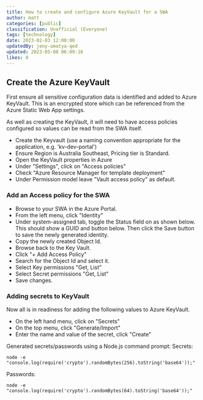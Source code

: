 ```yaml
---
title: How to create and configure Azure KeyVault for a SWA
author: matt
categories: [public]
classification: Unofficial (Everyone)
tags: [technology]
date: 2023-02-03 12:00:00
updatedBy: jeny-amatya-qed
updated: 2023-05-08 06:09:18
likes: 0
---
```


## Create the Azure KeyVault

First ensure all sensitive configuration data is identified and added to Azure KeyVault. This is an encrypted store which can be referenced from the Azure Static Web App settings.

As well as creating the KeyVault, it will need to have access policies configured so values can be read from the SWA itself.

* Create the Keyvault (use a naming convention appropriate for the application, e.g. 'kv-dev-portal')
* Ensure Region is Australia Southeast, Pricing tier is Standard.
* Open the KeyVault properties in Azure
* Under "Settings", click on "Access policies"
* Check "Azure Resource Manager for template deployment"
* Under Permission model leave "Vault access policy" as default.

### Add an Access policy for the SWA

* Browse to your SWA in the Azure Portal.
* From the left menu, click "Identity"
* Under system-assigned tab, toggle the Status field on as shown below. This should show a GUID and button below. Then click the Save button to save the newly generated identity.
* Copy the newly created Object Id.
* Browse back to the Key Vault.
* Click "+ Add Access Policy"
* Search for the Object Id and select it.
* Select Key permissions "Get, List"
* Select Secret permissions "Get, List"
* Save changes.

### Adding secrets to KeyVault

Now all is in readiness for adding the following values to Azure KeyVault.

* On the left hand menu, click on "Secrets"
* On the top menu, click "Generate/Import"
* Enter the name and value of the secret, click "Create"

Generated secrets/passwords using a Node.js command prompt:
Secrets:
```
node -e "console.log(require('crypto').randomBytes(256).toString('base64'));"
```
Passwords: 
```
node -e "console.log(require('crypto').randomBytes(64).toString('base64'));"
```
